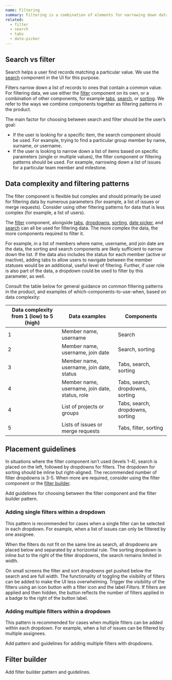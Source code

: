 ```yaml
---
name: Filtering
summary: Filtering is a combination of elements for narrowing down data based on specific criteria.
related:
  - filter
  - search
  - tabs
  - date-picker
---
```

## Search vs filter

Search helps a user find records matching a particular value. We use the [search](/components/search) component in the UI for this purpose.

Filters narrow down a list of records to ones that contain a common value. For filtering data, we use either the [filter](/components/filter) component on its own, or a combination of other components, for example [tabs](/components/tabs), [search](/components/search), or [sorting](/components/sorting). We refer to the ways we combine components together as filtering patterns in the product.

The main factor for choosing between search and filter should be the user’s goal:

- If the user is looking for a specific item, the search component should be used. For example, trying to find a particular group member by name, surname, or username.
- If the user is looking to narrow down a list of items based on specific parameters (single or multiple values), the filter component or filtering patterns should be used. For example, narrowing down a list of issues for a particular team member and milestone.

## Data complexity and filtering patterns

The filter component is flexible but complex and should primarily be used for filtering data by numerous parameters (for example, a list of issues or merge requests). Consider using other filtering patterns for data that is less complex (for example, a list of users).

The [filter](/components/filter) component, alongside [tabs](/components/tabs), [dropdowns](/components/dropdown-combobox), [sorting](/components/sorting), [date picker](/components/date-picker), and [search](/components/search) can all be used for filtering data. The more complex the data, the more components required to filter it.

For example, in a list of members where name, username, and join date are the data, the sorting and search components are likely sufficient to narrow down the list. If the data also includes the status for each member (active or inactive), adding tabs to allow users to navigate between the member statuses would be an additional, useful level of filtering. Further, if user role is also part of the data, a dropdown could be used to filter by this parameter, as well.

Consult the table below for general guidance on common filtering patterns in the product, and examples of which-components-to-use-when, based on data complexity:

| Data complexity from 1 (low) to 5 (high) | Data examples | Components |
|-----------------------|---------------|-----------------------------|
| 1 | Member name, username | Search |
| 2 | Member name, username, join date | Search, sorting |
| 3 | Member name, username, join date, status | Tabs, search, sorting |
| 4 | Member name, username, join date, status, role | Tabs, search, dropdowns, sorting |
| 4 | List of projects or groups | Tabs, search, dropdowns, sorting |
| 5 | Lists of issues or merge requests | Tabs, filter, sorting |

## Placement guidelines

In situations where the filter component isn’t used (levels 1-4), search is placed on the left, followed by dropdowns for filters. The dropdown for sorting should be inline but right-aligned. The recommended number of filter dropdowns is 3-5. When more are required, consider using the filter component or the [filter builder](#filter-builder).

<todo>Add guidelines for choosing between the filter component and the filter builder pattern.</todo>

### Adding single filters within a dropdown

This pattern is recommended for cases when a single filter can be selected in each dropdown. For example, when a list of issues can only be filtered by one assignee.

<figure-img alt="Two tabs with search below on the left, dropdowns for fitlers to the right of search, and sorting dropdown right-aligned to the filters" label="Tabs, search, filter, and sorting placement" src="/img/filtering-medium-complexity-placement-example.png"></figure-img>

When the filters do not fit on the same line as search, all dropdowns are placed below and separated by a horizontal rule. The sorting dropdown is inline but to the right of the filter dropdowns, the search remains limited in width.

<figure-img alt="Two tabs with search below on the left, dropdowns for fitlers below in its own row, and sorting dropdown right-aligned to the filters" label="Tabs, search, filter, and sorting placement when filter dropdowns are in their own row" src="/img/5-filters-in-new-line.png"></figure-img>

On small screens the filter and sort dropdowns get pushed below the search and are full width. The functionality of toggling the visibility of filters can be added to make the UI less overwhelming. Trigger the visibility of the filters using an icon button with a filter icon and the label _Filters_. If filters are applied and then hidden, the button reflects the number of filters applied in a badge to the right of the button label.

<div class="row">
  <div class="col col-50">
    <figure-img alt="Two tabs with search below, followed by filter and sort dropdowns each in new line" label="Tabs, search, filters, and sorting UI placement on mobile devices" src="/img/filtering-medium-complexity-placement-example--mobile.png"></figure-img>
  </div>
  <div class="col col-50">
    <figure-img alt="Two tabs with search below and a filters button to the right of it" label="Tabs, search, filters, and sorting UI placement on mobile devices" src="/img/filtering-medium-complexity-placement-example--mobile--filters-hidden.png"></figure-img>
  </div>
</div>

### Adding multiple filters within a dropdown

This pattern is recommended for cases when multiple filters can be added within each dropdown. For example, when a list of issues can be filtered by multiple assignees.

<todo>Add pattern and guidelines for adding multiple filters with dropdowns.</todo>

## Filter builder

<todo>Add filter builder pattern and guidelines.</todo>
